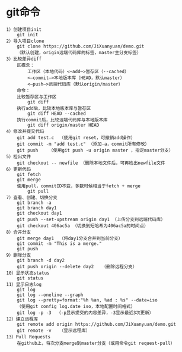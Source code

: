 # git命令

    1）创建项目init
        git init
    2）导入项目clone
        git clone https://github.com/JiXuanyuan/demo.git
        （默认创建，origin远端代码库的标签，master主分支标签）
    3）比较差异diff
        区概念：
            工作区（本地代码）<—add—>暂存区（--cached）
            <—commit—>本地版本库（HEAD，默认master）
            <—push—>远端代码库（默认origin/master）
        命令：
        比较暂存区与工作区
            git diff
        执行add后，比较本地版本库与暂存区
            git diff HEAD --cached
        执行commit后，比较远端代码库与本地版本库
            git diff origin/master HEAD
    4）修改并提交代码
        git add test.c  （使用git reset，可撤销add操作）
        git commit -m "add test.c" （添加-a，commit所有修改）
        git push    （使用git push -u origin master ，指定master分支）
    5）检出文件
        git checkout -- newfile （删除本地文件后，可再检出newfile文件
    6）更新代码
        git fetch
        git merge
        使用pull，commitID不变，多数时候相当于fetch + merge
            git pull
    7）查看、创建、切换分支
        git branch -a
        git branch day1
        git checkout day1
        git push --set-upstream origin day1 （上传分支到远端代码库）
        git checkout 406ac5a （切换到短哈希为406ac5a的时间点）
    8）合并分支  
        git merge day1  （将day1分支合并到当前分支）
        git commit -m "This is a merge." 
        git push
    9）删除分支
        git branch -d day2
        git push origin --delete day2   （删除远程分支） 
    10）显示状态status
        git status
    11）显示日志log
        git log
        git log --oneline --graph
        git log --pretty=format:"%h %an, %ad : %s" --date=iso
        （使用git config log.date iso，本地配置时间格式）
        git log -p -3  （-p显示提交的内容差异，-3显示最近3次更新）
    12）建立远程库
        git remote add origin https://github.com/JiXuanyuan/demo.git
        git remote -v   （显示远程库）
    13）Pull Requests 
        在github上，将次分支merge到master分支（或用命令git request-pull）
    
  
